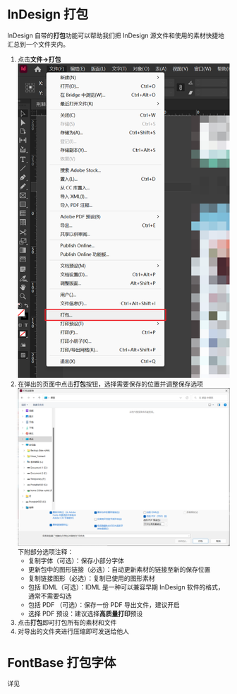# InDesign 打包
InDesign 自带的**打包**功能可以帮助我们把 InDesign 源文件和使用的素材快捷地汇总到一个文件夹内。
1. 点击**文件->打包**![](assets/073c4599ef5fcc15e08798c45ee576b3_MD5.png)
2. 在弹出的页面中点击**打包**按钮，选择需要保存的位置并调整保存选项![](../assets/ad8f516f5b86bcc96e800346d7cf1a77_MD5.png)
    下附部分选项注释：
    - 复制字体（可选）：保存小部分字体
    - 更新包中的图形链接（必选）：自动更新素材的链接至新的保存位置
    - 复制链接图形（必选）：复制已使用的图形素材
    - 包括 IDML（可选）：IDML 是一种可以兼容早期 InDesign 软件的格式，通常不需要勾选
    - 包括 PDF （可选）：保存一份 PDF 导出文件，建议开启
    - 选择 PDF 预设：建议选择**高质量打印**预设
3. 点击**打包**即可打包所有的素材和文件
4. 对导出的文件夹进行压缩即可发送给他人

# FontBase 打包字体
详见